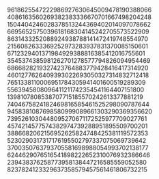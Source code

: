 9618625547222986927630645009478190388066
4086163560269382383336670701667498204248
1504404246028378513244369402014097078662
6695652575039618168304145242705573522909
8631433252088924938788141472419748554970
2156082633369252973283937831370085150601
6712329401371984929388816385412016755601
3545374385981262701278577794826094954469
6866828219327423764883779428416417314920
4601277626409393022693050327314832712418
7651338110006951784305941401600519289309
5563945808096411211742354541164407151800
1398107808538707715185570242613377881219
7404675824182469816585461525298090787644
9458381087698580999089661303290369356620
7395261030448095270671172525977709027761
4574214577574382974739288951895509700201
3886682062156952625824748425381119572353
5230290317317176195502797337075069739642
3700350763793705581698988054993702138177
6244629076516541898222652310076932386646
239438376258773958138447216585559052580
8237824123329637358579457561461806732215
